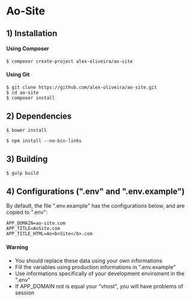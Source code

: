 # Ao-Site

## 1) Installation
#### Using Composer
````
$ composer create-project alex-oliveira/ao-site
````
#### Using Git
````
$ git clone https://github.com/alex-oliveira/ao-site.git
$ cd ao-site
$ composer install
````

## 2) Dependencies
````
$ bower install
````

````
$ npm install --no-bin-links
````

## 3) Building
````
$ gulp build
````

## 4) Configurations (".env" and ".env.example")
By default, the file ".env.example" has the configurations below, and are copied to ".env":
````
APP_DOMAIN=ao-site.com
APP_TITLE=AoSite.com
APP_TITLE_HTML=Ao<b>Site</b>.com
````
#### Warning
- You should replace these data using your own informations
- Fill the variables using production informations in ".env.example"
- Use informations specifically of your development enviroment in the ".env"
- If APP_DOMAIN not is equal your "vhost", you will have problems of session
